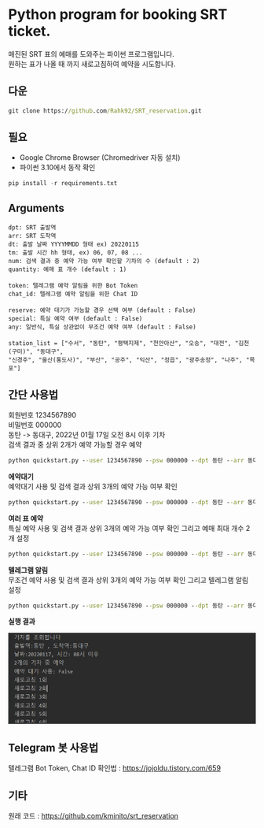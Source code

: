 # Python program for booking SRT ticket.


매진된 SRT 표의 예매를 도와주는 파이썬 프로그램입니다.  
원하는 표가 나올 때 까지 새로고침하여 예약을 시도합니다.


## 다운
```cmd
git clone https://github.com/Rahk92/SRT_reservation.git
```
  
## 필요
- Google Chrome Browser (Chromedriver 자동 설치)
- 파이썬 3.10에서 동작 확인

```py
pip install -r requirements.txt
```

## Arguments
    dpt: SRT 출발역
    arr: SRT 도착역
    dt: 출발 날짜 YYYYMMDD 형태 ex) 20220115
    tm: 출발 시간 hh 형태, ex) 06, 07, 08 ...
    num: 검색 결과 중 예약 가능 여부 확인할 기차의 수 (default : 2)
    quantity: 예매 표 개수 (default : 1)

    token: 텔레그램 예약 알림을 위한 Bot Token
    chat_id: 텔레그램 예약 알림을 위한 Chat ID
    
    reserve: 예약 대기가 가능할 경우 선택 여부 (default : False)
    special: 특실 예약 여부 (default : False)
    any: 일반식, 특실 상관없이 무조건 예약 여부 (default : False)

    station_list = ["수서", "동탄", "평택지제", "천안아산", "오송", "대전", "김천(구미)", "동대구",
    "신경주", "울산(통도사)", "부산", "공주", "익산", "정읍", "광주송정", "나주", "목포"]



## 간단 사용법

회원번호 1234567890  
비밀번호 000000  
동탄 -> 동대구, 2022년 01월 17일 오전 8시 이후 기차  
검색 결과 중 상위 2개가 예약 가능할 경우 예약

```cmd
python quickstart.py --user 1234567890 --psw 000000 --dpt 동탄 --arr 동대구 --dt 20220117 --tm 08
```

**에약대기**  
예약대기 사용 및 검색 결과 상위 3개의 예약 가능 여부 확인
```cmd
python quickstart.py --user 1234567890 --psw 000000 --dpt 동탄 --arr 동대구 --dt 20220117 --tm 08 --num 3 --reserve True
```

**여러 표 예약**  
특실 예약 사용 및 검색 결과 상위 3개의 예약 가능 여부 확인 그리고 예매 최대 개수 2개 설정
```cmd
python quickstart.py --user 1234567890 --psw 000000 --dpt 동탄 --arr 동대구 --dt 20220117 --tm 08 --num 3 --quantity 2 --special True
```

**텔레그램 알림**  
무조건 예약 사용 및 검색 결과 상위 3개의 예약 가능 여부 확인 그리고 텔레그램 알림 설정
```cmd
python quickstart.py --user 1234567890 --psw 000000 --dpt 동탄 --arr 동대구 --dt 20220117 --tm 08 --num 3 --quantity 2 --special True --token qwerasdf::15883300 --chat_id 987654321
```

**실행 결과**

![](./img/img1.png)

## Telegram 봇 사용법

텔레그램 Bot Token, Chat ID 확인법 : https://jojoldu.tistory.com/659


## 기타  
원래 코드 : https://github.com/kminito/srt_reservation
